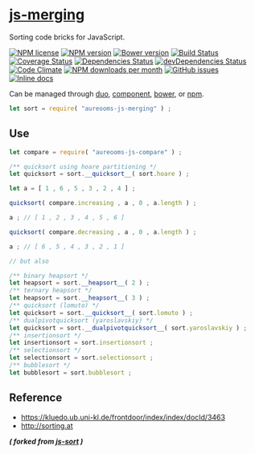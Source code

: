 [js-merging](http://aureooms.github.io/js-merging)
==

Sorting code bricks for JavaScript.

[![NPM license](http://img.shields.io/npm/l/aureooms-js-merging.svg?style=flat)](https://raw.githubusercontent.com/aureooms/js-merging/master/LICENSE)
[![NPM version](http://img.shields.io/npm/v/aureooms-js-merging.svg?style=flat)](https://www.npmjs.org/package/aureooms-js-merging)
[![Bower version](http://img.shields.io/bower/v/aureooms-js-merging.svg?style=flat)](http://bower.io/search/?q=aureooms-js-merging)
[![Build Status](http://img.shields.io/travis/aureooms/js-merging.svg?style=flat)](https://travis-ci.org/aureooms/js-merging)
[![Coverage Status](http://img.shields.io/coveralls/aureooms/js-merging.svg?style=flat)](https://coveralls.io/r/aureooms/js-merging)
[![Dependencies Status](http://img.shields.io/david/aureooms/js-merging.svg?style=flat)](https://david-dm.org/aureooms/js-merging#info=dependencies)
[![devDependencies Status](http://img.shields.io/david/dev/aureooms/js-merging.svg?style=flat)](https://david-dm.org/aureooms/js-merging#info=devDependencies)
[![Code Climate](http://img.shields.io/codeclimate/github/aureooms/js-merging.svg?style=flat)](https://codeclimate.com/github/aureooms/js-merging)
[![NPM downloads per month](http://img.shields.io/npm/dm/aureooms-js-merging.svg?style=flat)](https://www.npmjs.org/package/aureooms-js-merging)
[![GitHub issues](http://img.shields.io/github/issues/aureooms/js-merging.svg?style=flat)](https://github.com/aureooms/js-merging/issues)
[![Inline docs](http://inch-ci.org/github/aureooms/js-merging.svg?branch=master&style=shields)](http://inch-ci.org/github/aureooms/js-merging)

Can be managed through [duo](https://github.com/duojs/duo),
[component](https://github.com/componentjs/component),
[bower](https://github.com/bower/bower), or
[npm](https://github.com/npm/npm).

```js
let sort = require( "aureooms-js-merging" ) ;
```

## Use

```js
let compare = require( "aureooms-js-compare" ) ;

/** quicksort using hoare partitioning */
let quicksort = sort.__quicksort__( sort.hoare ) ;

let a = [ 1 , 6 , 5 , 3 , 2 , 4 ] ;

quicksort( compare.increasing , a , 0 , a.length ) ;

a ; // [ 1 , 2 , 3 , 4 , 5 , 6 ]

quicksort( compare.decreasing , a , 0 , a.length ) ;

a ; // [ 6 , 5 , 4 , 3 , 2 , 1 ]

// but also

/** binary heapsort */
let heapsort = sort.__heapsort__( 2 ) ;
/** ternary heapsort */
let heapsort = sort.__heapsort__( 3 ) ;
/** quicksort (lomuto) */
let quicksort = sort.__quicksort__( sort.lomuto ) ;
/** dualpivotquicksort (yaroslavskiy) */
let quicksort = sort.__dualpivotquicksort__( sort.yaroslavskiy ) ;
/** insertionsort */
let insertionsort = sort.insertionsort ;
/** selectionsort */
let selectionsort = sort.selectionsort ;
/** bubblesort */
let bubblesort = sort.bubblesort ;
```

## Reference

  - https://kluedo.ub.uni-kl.de/frontdoor/index/index/docId/3463
  - http://sorting.at

***( forked from [js-sort](https://github.com/aureooms/js-sort) )***
